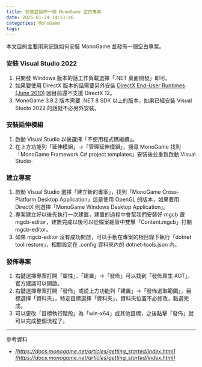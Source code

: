 ```yaml
---
title: 安裝並發佈一個 MonoGame 空白專案
date: 2025-01-24 14:51:46
categories: MonoGame
tags:
---
```

本文目的主要用來記錄如何安裝 MonoGame 並發佈一個空白專案。

### 安裝 Visual Studio 2022
1. 只開發 Windows 版本的話工作負載選擇「.NET 桌面開發」即可。
2. 如果要使用 DirectX 版本的話需要另外安裝 [DirectX End-User Runtimes (June 2010)](https://www.microsoft.com/en-us/download/details.aspx?id=8109) 因目前還不支援 DirectX 12。
3. MonoGame 3.8.2 版本需要 .NET 8 SDK 以上的版本，如果已經安裝 Visual Studio 2022 的話就不必另外安裝。

### 安裝延伸模組
1. 啟動 Visual Studio 以後選擇「不使用程式碼繼續」。
2. 在上方功能列「延伸模組」→「管理延伸模組」，搜尋 MonoGame 找到「MonoGame Framework C# project templates」安裝後並重新啟動 Visual Studio‧

### 建立專案
1. 啟動 Visual Studio 選擇「建立新的專案」，找到「MonoGame Cross-Platform Desktop Application」這是使用 OpenGL 的版本，如果要用 DirectX 則選擇「MonoGame Windows Desktop Application」。
2. 專案建立好以後先執行一次建置，建置的過程中會幫我們安裝好 mgcb 跟 mgcb-editor，建置完成以後可以從檔案總管中雙擊「Content.mgcb」打開 mgcb-editor。
3. 如果 mgcb-editor 沒有成功開啟，可以手動在專案的根目錄下執行「dotnet tool restore」，相關設定在 .config 資料夾內的 dotnet-tools.json 內。

### 發佈專案
1. 右鍵選擇專案打開「屬性」，「建置」→「發佈」可以找到「發佈原生 AOT」，官方建議可以開啟。
2. 右鍵選擇專案打開「發佈」或從上方功能列「建置」→「發佈選取範圍」，目標選擇「資料夾」，特定目標選擇「資料夾」，資料夾位置不必修改，點選完成。
3. 可以更改「目標執行階段」為「win-x64」或其他目標，之後點擊「發佈」就可以完成整個流程了。

***
參考資料
- *[https://docs.monogame.net/articles/getting_started/index.html](https://docs.monogame.net/articles/getting_started/index.html)*